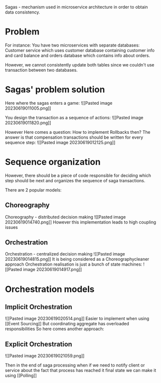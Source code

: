 Sagas - mechanism used in microservice architecture in order to obtain data consistency.

# Problem
For instance:
You have two microservices with separate databases:
Customer service which uses customer database containing customer info and card balance and orders database which contains info about orders. 

However, we cannot consistently update both tables since we couldn't use transaction between two databases.

# Sagas' problem solution
Here where the sagas enters a game:
![[Pasted image 20230619011005.png]]

You design the transaction as a sequence of actions:
![[Pasted image 20230619011820.png]]

However Here comes a question: 
How to implement Rollbacks then?
The answer is that compensation transactions should be written for every sequence step: 
![[Pasted image 20230619012125.png]]

# Sequence organization
However, there should be a piece of code responsible for deciding which step should be next and organizes the sequence of saga transactions.

There are 2 popular models:
## Choreography
Choreography - distributed decision making
![[Pasted image 20230619014740.png]]
However this implementation leads to high coupling issues

## Orchestration
Orchestration - centralized decision making 
![[Pasted image 20230619014815.png]]
It is being considered as a Choreographycleaner approach
Orchestration realisation is just a bunch of state machines:
![[Pasted image 20230619014917.png]]

# Orchestration models

## Implicit Orchestration
![[Pasted image 20230619020514.png]]
Easier to implement when using [[Event Sourcing]]
But coordinating aggregate has overloaded responsibilities
So here comes another approach:

## Explicit Orchestration
![[Pasted image 20230619021059.png]]



Then in the end of saga processing when if we need to notify client or service about the fact that process has reached it final state we can make it using [[Polling]] 

